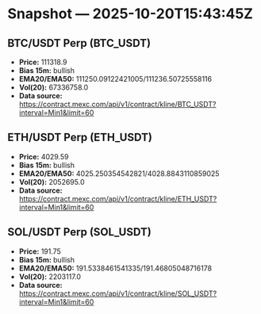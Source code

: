 # Snapshot — 2025-10-20T15:43:45Z

## BTC/USDT Perp (BTC_USDT)
- **Price:** 111318.9
- **Bias 15m:** bullish
- **EMA20/EMA50:** 111250.09122421005/111236.50725558116
- **Vol(20):** 67336758.0
- **Data source:** https://contract.mexc.com/api/v1/contract/kline/BTC_USDT?interval=Min1&limit=60

## ETH/USDT Perp (ETH_USDT)
- **Price:** 4029.59
- **Bias 15m:** bullish
- **EMA20/EMA50:** 4025.250354542821/4028.8843110859025
- **Vol(20):** 2052695.0
- **Data source:** https://contract.mexc.com/api/v1/contract/kline/ETH_USDT?interval=Min1&limit=60

## SOL/USDT Perp (SOL_USDT)
- **Price:** 191.75
- **Bias 15m:** bullish
- **EMA20/EMA50:** 191.5338461541335/191.46805048716178
- **Vol(20):** 2203117.0
- **Data source:** https://contract.mexc.com/api/v1/contract/kline/SOL_USDT?interval=Min1&limit=60
